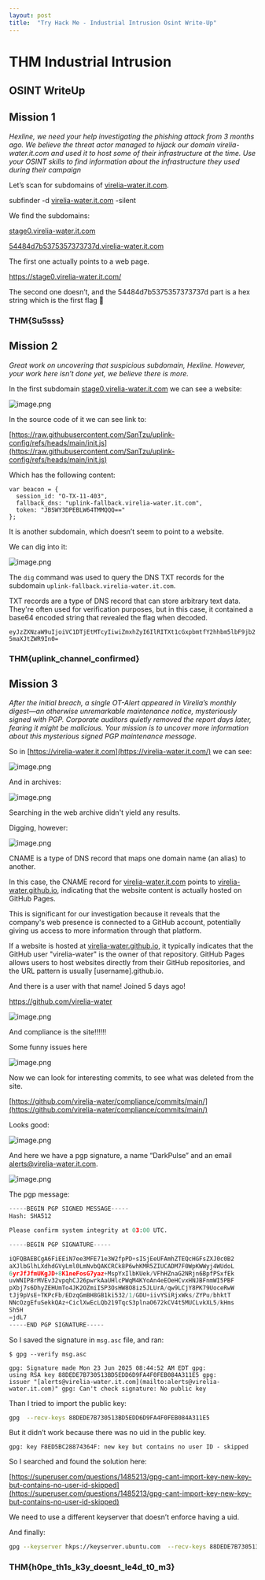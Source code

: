 ```yaml
---
layout: post
title:  "Try Hack Me - Industrial Intrusion Osint Write-Up"
---
```

# THM Industrial Intrusion

## OSINT WriteUp

## Mission 1

*Hexline,
 we need your help investigating the phishing attack from 3 months ago. 
We believe the threat actor managed to hijack our domain 
virelia-water.it.com and used it to host some of their infrastructure at
 the time. Use your OSINT skills to find information about the 
infrastructure they used during their campaign*

Let’s scan for subdomains of [virelia-water.it.com](https://virelia-water.it.com/).

subfinder -d [virelia-water.it.com](https://virelia-water.it.com/) -silent

We find the subdomains:

[stage0.virelia-water.it.com](https://stage0.virelia-water.it.com/)

[54484d7b5375357373737d.virelia-water.it.com](https://54484d7b5375357373737d.virelia-water.it.com/)

The first one actually points to a web page.

https://stage0.virelia-water.it.com/

The second one doesn’t, and the 54484d7b5375357373737d part is a hex string which is the first flag 🎊

### THM{Su5sss}

## Mission 2

*Great work on uncovering that suspicious subdomain, Hexline. However, your work here isn’t done yet, we believe there is more.*

In the first subdomain [stage0.virelia-water.it.com](https://stage0.virelia-water.it.com/) we can see a website:

![image.png](/assets/img/imgs-2025-06-30-thm-industrial-intrusion-osint/image.png)

In the source code of it we can see link to:

[https://raw.githubusercontent.com/SanTzu/uplink-config/refs/heads/main/init.js](https://raw.githubusercontent.com/SanTzu/uplink-config/refs/heads/main/init.js)

Which has the following content:

```
var beacon = {
  session_id: "O-TX-11-403",
  fallback_dns: "uplink-fallback.virelia-water.it.com",
  token: "JBSWY3DPEBLW64TMMQQQ=="
};
```

It is another subdomain, which doesn’t seem to point to a website.

We can dig into it:

![image.png](/assets/img/imgs-2025-06-30-thm-industrial-intrusion-osint/image%201.png)

The `dig` command was used to query the DNS TXT records for the subdomain `uplink-fallback.virelia-water.it.com`. 

TXT records are a type of DNS record that can store arbitrary text data. They're often used for verification purposes, but in this case, it contained a base64 encoded string that revealed the flag when decoded.

`eyJzZXNzaW9uIjoiVC1DTjEtMTcyIiwiZmxhZyI6IlRITXt1cGxpbmtfY2hhbm5lbF9jb25maXJtZWR9In0=`

### THM{uplink_channel_confirmed}

## Mission 3

*After the initial breach, a single OT-Alert appeared in Virelia’s monthly digest—an otherwise unremarkable maintenance notice, mysteriously signed with PGP. Corporate auditors quietly removed the report days later, fearing it might be malicious. Your mission is to uncover more information about this mysterious signed PGP maintenance message.*

So in [https://virelia-water.it.com](https://virelia-water.it.com/) we can see:

![image.png](/assets/img/imgs-2025-06-30-thm-industrial-intrusion-osint/image%202.png)

And in archives:

![image.png](/assets/img/imgs-2025-06-30-thm-industrial-intrusion-osint/image%203.png)

Searching in the web archive didn't yield any results.

Digging, however:

![image.png](/assets/img/imgs-2025-06-30-thm-industrial-intrusion-osint/image%204.png)

CNAME is a type of DNS record that maps one domain name (an alias) to another.

In this case, the CNAME record for [virelia-water.it.com](https://virelia-water.it.com) points to [virelia-water.github.io](https://virelia-water.github.io), indicating that the website content is actually hosted on GitHub Pages.

This is significant for our investigation because it reveals that the company's web presence is connected to a GitHub account, potentially giving us access to more information through that platform.

If a website is hosted at [virelia-water.github.io](https://virelia-water.github.io), it typically indicates that the GitHub user "virelia-water" is the owner of that repository. GitHub Pages allows users to host websites directly from their GitHub repositories, and the URL pattern is usually [username].github.io.

And there is a user with that name! Joined 5 days ago!

https://github.com/virelia-water

![image.png](/assets/img/imgs-2025-06-30-thm-industrial-intrusion-osint/image%205.png)

And compliance is the site!!!!!!

Some funny issues here

![image.png](/assets/img/imgs-2025-06-30-thm-industrial-intrusion-osint/image%206.png)

Now we can look for interesting commits, to see what was deleted from the site.

[https://github.com/virelia-water/compliance/commits/main/](https://github.com/virelia-water/compliance/commits/main/)

Looks good:

![image.png](/assets/img/imgs-2025-06-30-thm-industrial-intrusion-osint/image%207.png)

And here we have a pgp signature, a name “DarkPulse” and an email alerts@virelia-water.it.com.

![image.png](/assets/img/imgs-2025-06-30-thm-industrial-intrusion-osint/image%208.png)

The pgp message:

```python
-----BEGIN PGP SIGNED MESSAGE-----
Hash: SHA512

Please confirm system integrity at 03:00 UTC.

-----BEGIN PGP SIGNATURE-----

iQFQBAEBCgA6FiEEiN7ee3MFE71e3W2fpPD+sISjEeUFAmhZTEQcHGFsZXJ0c0B2
aXJlbGlhLXdhdGVyLml0LmNvbQAKCRCk8P6whKMR5ZIUCADM7F0WpKWWyj4WUdoL
6yrJfJfmUKgJD+8K1neFosG7yaz+MspYxIlbKUek/VFhHZnaG2NRjn6BpfPSxfEk
uvWNIP8rMVEv32vpqhCJ26pwrkAaUHlcPWqM4KYoAn4eEOeHCvxHNJBFnmWI5PBF
pXbj7s6DhyZEHUmTo4JK2OZmiISP3OsHW8O8iz5JLUrA/qw9LCjY8PK79UoceRwW
tJj9pVsE+TKPcFb/EDzqGmBH8GB1ki532/1/GDU+iivYSiRjxWks/ZYPu/bhktT
NNcOzgEfuSekkQAz+CiclXwEcLQb219TqcS3plnaO672kCV4t5MUCLvkXL5/kHms
Sh5H
=jdL7
-----END PGP SIGNATURE-----
```

So I saved the signature in `msg.asc` file, and ran:

`$ gpg --verify msg.asc`

`gpg: Signature made Mon 23 Jun 2025 08:44:52 AM EDT
gpg:                using RSA key 88DEDE7B730513BD5EDD6D9FA4F0FEB084A311E5
gpg:                issuer "[alerts@virelia-water.it.com](mailto:alerts@virelia-water.it.com)"
gpg: Can't check signature: No public key`

Than I tried to import the public key:

```bash
gpg  --recv-keys 88DEDE7B730513BD5EDD6D9FA4F0FEB084A311E5
```

But it didn’t work because there was no uid in the public key.

`gpg: key F8ED5BC28874364F: new key but contains no user ID - skipped`

So I searched and found the solution here:

[https://superuser.com/questions/1485213/gpg-cant-import-key-new-key-but-contains-no-user-id-skipped](https://superuser.com/questions/1485213/gpg-cant-import-key-new-key-but-contains-no-user-id-skipped)

We need to use a different keyserver that doesn’t enforce having a uid.

And finally:

```bash
gpg --keyserver hkps://keyserver.ubuntu.com  --recv-keys 88DEDE7B730513BD5EDD6D9FA4F0FEB084A311E5
```

### THM{h0pe_th1s_k3y_doesnt_le4d_t0_m3}